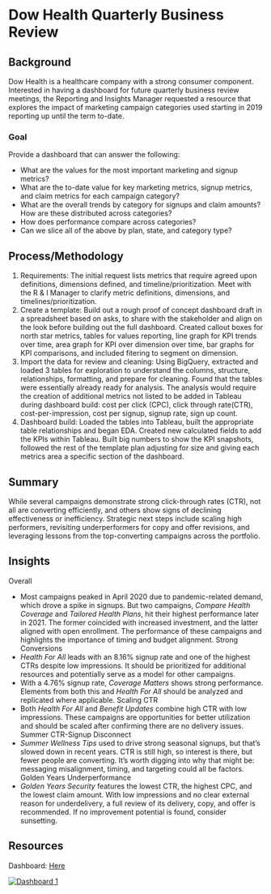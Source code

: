 # Dow Health Quarterly Business Review
## Background
Dow Health is a healthcare company with a strong consumer component. Interested in having a dashboard for future quarterly business review meetings, the Reporting and Insights Manager requested a resource that explores the impact of marketing campaign categories used starting in 2019 reporting up until the term to-date.

### Goal
Provide a dashboard that can answer the following:
- What are the values for the most important marketing and signup metrics?
- What are the to-date value for key marketing metrics, signup metrics, and claim metrics for each campaign category?
- What are the overall trends by category for signups and claim amounts? How are these distributed across categories?
- How does performance compare across categories?
- Can we slice all of the above by plan, state, and category type?

## Process/Methodology
1. Requirements: The initial request lists metrics that require agreed upon definitions, dimensions defined, and timeline/prioritization. Meet with the R & I Manager to clarify metric definitions, dimensions, and timelines/prioritization.
2. Create a template: Build out a rough proof of concept dashboard draft in a spreadsheet based on asks, to share with the stakeholder and align on the look before building out the full dashboard. Created callout boxes for north star metrics, tables for values reporting, line graph for KPI trends over time, area graph for KPI over dimension over time, bar graphs for KPI comparisons, and included fitering to segment on dimension. 
3. Import the data for review and cleaning: Using BigQuery, extracted and loaded 3 tables for exploration to understand the columns, structure, relationships, formatting, and prepare for cleaning. Found that the tables were essentially already ready for analysis. The analysis would require the creation of additional metrics not listed to be added in Tableau during dashboard build: cost per click (CPC), click through rate(CTR), cost-per-impression, cost per signup, signup rate, sign up count. 
4. Dashboard build: Loaded the tables into Tableau, built the appropriate table relationships and began EDA. Created new calculated fields to add the KPIs within Tableau. Built big numbers to show the KPI snapshots, followed the rest of the template plan adjusting for size and giving each metrics area a specific section of the dashboard.

## Summary
While several campaigns demonstrate strong click-through rates (CTR), not all are converting efficiently, and others show signs of declining effectiveness or inefficiency. Strategic next steps include scaling high performers, revisiting underperformers for copy and offer revisions, and leveraging lessons from the top-converting campaigns across the portfolio.

## Insights
Overall
- Most campaigns peaked in April 2020 due to pandemic-related demand, which drove a spike in signups. But two campaigns, *Compare Health Coverage* and *Tailored Health Plans*, hit their highest performance later in 2021. The former coincided with increased investment, and the latter aligned with open enrollment. The performance of these campaigns and highlights the importance of timing and budget alignment.
Strong Conversions
- *Health For All* leads with an 8.16% signup rate and one of the highest CTRs despite low impressions. It should be prioritized for additional resources and potentially serve as a model for other campaigns.
- With a 4.76% signup rate, *Coverage Matters* shows strong performance. Elements from both this and *Health For All* should be analyzed and replicated where applicable.
Scaling CTR
- Both *Health For All* and *Benefit Updates* combine high CTR with low impressions. These campaigns are opportunities for better utilization and should be scaled after confirming there are no delivery issues.
Summer CTR-Signup Disconnect
- *Summer Wellness Tips* used to drive strong seasonal signups, but that’s slowed down in recent years. CTR is still high, so interest is there, but fewer people are converting. It’s worth digging into why that might be: messaging misalignment, timing, and targeting could all be factors.
Golden Years Underperformance
- *Golden Years Security* features the lowest CTR, the highest CPC, and the lowest claim amount. With low impressions and no clear external reason for underdelivery, a full review of its delivery, copy, and offer is recommended. If no improvement potential is found, consider sunsetting.


## Resources
Dashboard: [Here](https://public.tableau.com/views/DowHealthQBR/Dashboard1?:language=en-US&:sid=&:redirect=auth&:display_count=n&:origin=viz_share_link)
<div class='tableauPlaceholder' id='viz1750810839756' style='position: relative'><noscript><a href='#'><img alt='Dashboard 1 ' src='https:&#47;&#47;public.tableau.com&#47;static&#47;images&#47;Do&#47;DowHealthQBR&#47;Dashboard1&#47;1_rss.png' style='border: none' /></a>
